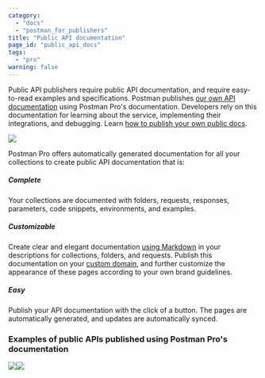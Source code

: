 ```yaml
---
category: 
  - "docs"
  - "postman_for_publishers"
title: "Public API documentation"
page_id: "public_api_docs"
tags: 
  - "pro"
warning: false
---
```


Public API publishers require public API documentation, and require easy-to-read examples and specifications. Postman publishes [our own API documentation](http://docs.api.getpostman.com) using Postman Pro's documentation. Developers rely on this documentation for learning about the service, implementing their integrations, and debugging. Learn [how to publish your own public docs](https://www.getpostman.com/docs/Publishing+public+docs).

![](https://s3.amazonaws.com/postman-static-getpostman-com/postman-docs/59189909.png)  

Postman Pro offers automatically generated documentation for all your collections to create public API documentation that is:

##### **Complete**

Your collections are documented with folders, requests, responses, parameters, code snippets, environments, and examples.

##### **Customizable**

Create clear and elegant documentation [using Markdown](https://www.getpostman.com/docs/How+to+document+using+Markdown) in your descriptions for collections, folders, and requests. Publish this documentation on your [custom domain](https://www.getpostman.com/docs/Adding+and+verifying+custom+domains), and further customize the appearance of these pages according to your own brand guidelines. 

##### **Easy**

Publish your API documentation with the click of a button. The pages are automatically generated, and updates are automatically synced.

### Examples of public APIs published using Postman Pro's documentation

![](https://s3.amazonaws.com/postman-static-getpostman-com/postman-docs/59189815.png)![](https://s3.amazonaws.com/postman-static-getpostman-com/postman-docs/59189801.png)
